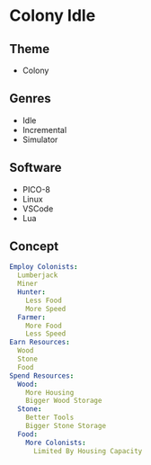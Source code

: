 # Colony Idle
## Theme
- Colony
## Genres
- Idle
- Incremental
- Simulator
## Software
- PICO-8
- Linux
- VSCode
- Lua
## Concept
```yml
Employ Colonists:
  Lumberjack
  Miner
  Hunter:
    Less Food
    More Speed
  Farmer:
    More Food
    Less Speed
Earn Resources:
  Wood
  Stone
  Food
Spend Resources:
  Wood:
    More Housing
    Bigger Wood Storage
  Stone:
    Better Tools
    Bigger Stone Storage
  Food:
    More Colonists:
      Limited By Housing Capacity
```